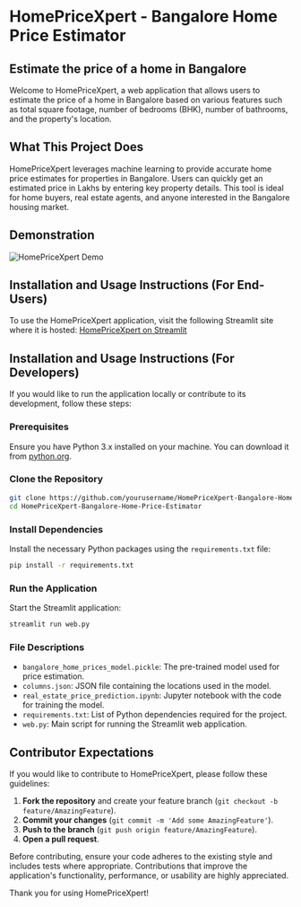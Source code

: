 # HomePriceXpert - Bangalore Home Price Estimator

## Estimate the price of a home in Bangalore

Welcome to HomePriceXpert, a web application that allows users to estimate the price of a home in Bangalore based on various features such as total square footage, number of bedrooms (BHK), number of bathrooms, and the property's location.

## What This Project Does

HomePriceXpert leverages machine learning to provide accurate home price estimates for properties in Bangalore. Users can quickly get an estimated price in Lakhs by entering key property details. This tool is ideal for home buyers, real estate agents, and anyone interested in the Bangalore housing market.

## Demonstration

![HomePriceXpert Demo](https://github.com/atandritC/Demo-GIFs/blob/main/HomePriceXpert.gif)

## Installation and Usage Instructions (For End-Users)

To use the HomePriceXpert application, visit the following Streamlit site where it is hosted:
[HomePriceXpert on Streamlit](https://homepricexpert.streamlit.app/)

## Installation and Usage Instructions (For Developers)

If you would like to run the application locally or contribute to its development, follow these steps:

### Prerequisites

Ensure you have Python 3.x installed on your machine. You can download it from [python.org](https://www.python.org/downloads/).

### Clone the Repository

```bash
git clone https://github.com/yourusername/HomePriceXpert-Bangalore-Home-Price-Estimator.git
cd HomePriceXpert-Bangalore-Home-Price-Estimator
```

### Install Dependencies

Install the necessary Python packages using the `requirements.txt` file:

```bash
pip install -r requirements.txt
```

### Run the Application

Start the Streamlit application:

```bash
streamlit run web.py
```

### File Descriptions

- `bangalore_home_prices_model.pickle`: The pre-trained model used for price estimation.
- `columns.json`: JSON file containing the locations used in the model.
- `real_estate_price_prediction.ipynb`: Jupyter notebook with the code for training the model.
- `requirements.txt`: List of Python dependencies required for the project.
- `web.py`: Main script for running the Streamlit web application.

## Contributor Expectations

If you would like to contribute to HomePriceXpert, please follow these guidelines:

1. **Fork the repository** and create your feature branch (`git checkout -b feature/AmazingFeature`).
2. **Commit your changes** (`git commit -m 'Add some AmazingFeature'`).
3. **Push to the branch** (`git push origin feature/AmazingFeature`).
4. **Open a pull request**.

Before contributing, ensure your code adheres to the existing style and includes tests where appropriate. Contributions that improve the application's functionality, performance, or usability are highly appreciated.

Thank you for using HomePriceXpert! 

